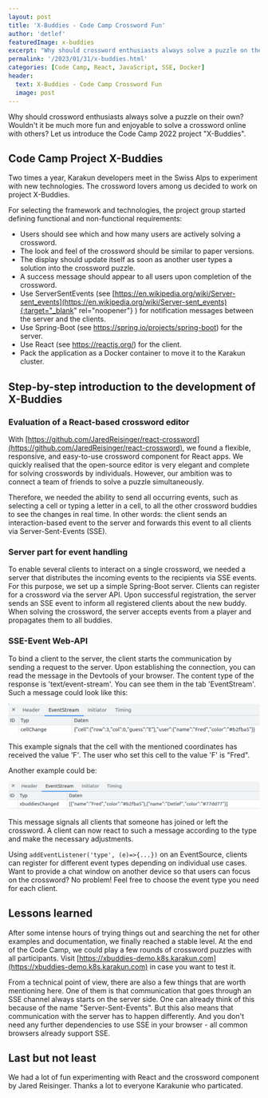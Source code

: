 ```yaml
---
layout: post
title: 'X-Buddies - Code Camp Crossword Fun'
author: 'detlef'
featuredImage: x-buddies
excerpt: "Why should crossword enthusiasts always solve a puzzle on their own? Wouldn't it be much more fun and enjoyable to solve a crossword online with others? Let us introduce the Code Camp 2022 project 'X-Buddies'."
permalink: '/2023/01/31/x-buddies.html'
categories: [Code Camp, React, JavaScript, SSE, Docker]
header:
  text: X-Buddies - Code Camp Crossword Fun
  image: post
---
```


Why should crossword enthusiasts always solve a puzzle on their own? Wouldn't it be much more fun and enjoyable to solve a crossword online with others? Let us introduce the Code Camp 2022 project "X-Buddies".

## Code Camp Project X-Buddies 
Two times a year, Karakun developers meet in the Swiss Alps to experiment with new technologies. The crossword lovers among us decided to work on project X-Buddies. 

For selecting the framework and technologies, the project group started defining functional and non-functional requirements:

* Users should see which and how many users are actively solving a crossword.
* The look and feel of the crossword should be similar to paper versions.
* The display should update itself as soon as another user types a solution into the crossword puzzle.
* A success message should appear to all users upon completion of the crossword.
* Use ServerSentEvents (see [https://en.wikipedia.org/wiki/Server-sent_events](https://en.wikipedia.org/wiki/Server-sent_events){:target="_blank" rel="noopener"} ) for notification messages between the server and the clients.
* Use Spring-Boot (see https://spring.io/projects/spring-boot) for the server.
* Use React (see https://reactjs.org/) for the client.
* Pack the application as a Docker container to move it to the Karakun cluster.

## Step-by-step introduction to the development of X-Buddies
### Evaluation of a React-based crossword editor
With [https://github.com/JaredReisinger/react-crossword](https://github.com/JaredReisinger/react-crossword), we found a flexible, responsive, and easy-to-use crossword component for React apps. We quickly realised that the open-source editor is very elegant and complete for solving crosswords by individuals. However, our ambition was to connect a team of friends to solve a puzzle simultaneously. 

Therefore, we needed the ability to send all occurring events, such as selecting a cell or typing a letter in a cell, to all the other crossword buddies to see the changes in real time. In other words: the client sends an interaction-based event to the server and forwards this event to all clients via Server-Sent-Events (SSE).

### Server part for event handling
To enable several clients to interact on a single crossword, we needed a server that distributes the incoming events to the recipients via SSE events. For this purpose, we set up a simple Spring-Boot server. Clients can register for a crossword via the server API. Upon successful registration, the server sends an SSE event to inform all registered clients about the new buddy. When solving the crossword, the server accepts events from a player and propagates them to all buddies.

### SSE-Event Web-API
To bind a client to the server, the client starts the communication by sending a request to the server. Upon establishing the connection, you can read the message in the Devtools of your browser. The content type of the response is 'text/event-stream'. You can see them in the tab 'EventStream'. Such a message could look like this:

![Cell change message in browser evTools EventStream](/assets/posts/2023-01-31-xbuddies/EventStream.png)

This example signals that the cell with the mentioned coordinates has received the value 'F'. The user who set this cell to the value 'F' is "Fred".

Another example could be:

![New buddie message in browser evTools EventStream](/assets/posts/2023-01-31-xbuddies/EventStream-2.png)

This message signals all clients that someone has joined or left the crossword. A client can now react to such a message according to the type and make the necessary adjustments. 

Using `addEventListener('type', (e)=>{...})` on an EventSource, clients can register for different event types depending on individual use cases. Want to provide a chat window on another device so that users can focus on the crossword? No problem! Feel free to choose the event type you need for each client.

## Lessons learned
After some intense hours of trying things out and searching the net for other examples and documentation, we finally reached a stable level. At the end of the Code Camp, we could play a few rounds of crossword puzzles with all participants. Visit [https://xbuddies-demo.k8s.karakun.com](https://xbuddies-demo.k8s.karakun.com) in case you want to test it.

From a technical point of view, there are also a few things that are worth mentioning here. One of them is that communication that goes through an SSE channel always starts on the server side. One can already think of this because of the name "Server-Sent-Events". But this also means that communication with the server has to happen differently. And you don't need any further dependencies to use SSE in your browser - all common browsers already support SSE.

## Last but not least
We had a lot of fun experimenting with React and the crossword component by Jared Reisinger. Thanks a lot to everyone Karakunie who particated. 